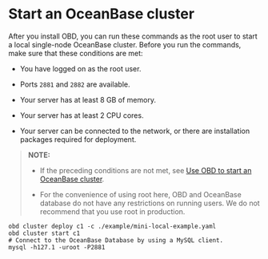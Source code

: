 # Start an OceanBase cluster

After you install OBD, you can run these commands as the root user to start a local single-node OceanBase cluster.
Before you run the commands, make sure that these conditions are met:

- You have logged on as the root user.

- Ports `2881` and `2882` are available.

- Your server has at least 8 GB of memory.

- Your server has at least 2 CPU cores.

- Your server can be connected to the network, or there are installation packages required for deployment.

> **NOTE:**
>
> - If the preceding conditions are not met, see [Use OBD to start an OceanBase cluster](../300.user-guide/200.start-the-oceanbase-cluster-by-using-obd.md).
>
> - For the convenience of using root here, OBD and OceanBase database do not have any restrictions on running users. We do not recommend that you use root in production.

```shell
obd cluster deploy c1 -c ./example/mini-local-example.yaml
obd cluster start c1
# Connect to the OceanBase Database by using a MySQL client.
mysql -h127.1 -uroot -P2881
```
